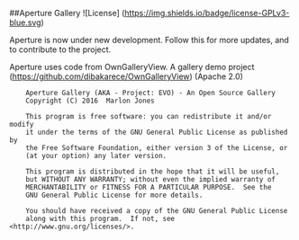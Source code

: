 ##Aperture Gallery
![License] (https://img.shields.io/badge/license-GPLv3-blue.svg)

Aperture is now under new development. Follow this for more updates, and to contribute to the project. 

Aperture uses code from OwnGalleryView. A gallery demo project (https://github.com/dibakarece/OwnGalleryView) (Apache 2.0)

````
    Aperture Gallery (AKA - Project: EVO) - An Open Source Gallery
    Copyright (C) 2016  Marlon Jones

    This program is free software: you can redistribute it and/or modify
    it under the terms of the GNU General Public License as published by
    the Free Software Foundation, either version 3 of the License, or
    (at your option) any later version.

    This program is distributed in the hope that it will be useful,
    but WITHOUT ANY WARRANTY; without even the implied warranty of
    MERCHANTABILITY or FITNESS FOR A PARTICULAR PURPOSE.  See the
    GNU General Public License for more details.

    You should have received a copy of the GNU General Public License
    along with this program.  If not, see <http://www.gnu.org/licenses/>.
````

